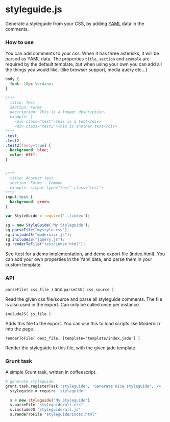 styleguide.js
=============

Generate a styleguide from your CSS, by adding [YAML](http://en.wikipedia.org/wiki/YAML) data in the comments.


### How to use
You can add comments to your css. When it has three asterisks, it will be parsed as YAML data.
The properties `title`, `section` and `example` are required by the default template, 
but when using your own you can add all the things you would like. (like browser support, media query etc...)

````css
body {
  font: 18px Verdana;
}

/***
  title: Test
  section: Forms
  description: This is a longer description.
  example: |
    <div class="test">This is a test</div>
    <div class="test2">This is another test</div>
***/
.test,
.test2,
.test2[fancy=true] {
  background: blue;
  color: #fff;
}


/***
  title: Another test
  section: Forms - Common
  example: <input type="text" class="test">
***/
input.test {
  background: green;
}
````


````js
var StyleGuide = require('../index');

sg = new StyleGuide('My Styleguide');
sg.parseFile("mystyle.css");
sg.includeJS("modernizr.js");
sg.includeJS("jquery.js");
sg.renderToFile("test/index.html");
````

See /test for a demo implementation, and demo export file (index.html). You can add your own properties in the Yaml data,
and parse them in your custom template.


### API
`parseFile( css_file )` and `parseCSS( css_source )`

Read the given css file/source and parse all styleguide comments. The file is also used in the export.
Can only be called once per instance.

`includeJS( js_file )`

Adds this file to the export. You can use this to load scripts like Modernizr into the page.

`renderToFile( dest_file, [template='template/index.jade'] )`

Render the styleguide to this file, with the given jade template.


### Grunt task
A simple Grunt task, written in coffeescript.

````coffee
# generate styleguide
grunt.task.registerTask 'styleguide', 'Generate nice styleguide', ->
  styleguide = require 'styleguide'

  s = new styleguide('My Styleguide')
  s.parseFile "styleguide/all.css"
  s.includeJS "styleguide/all.js"
  s.renderToFile "styleguide/index.html"
````
